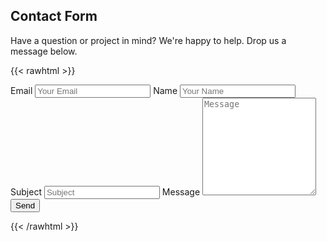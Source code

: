 ## Contact Form

Have a question or project in mind? We're happy to help. Drop us a message below.

{{< rawhtml >}}

<script type="text/javascript">
var submitted = false;

function handleSubmit(form) {
    const button = form.querySelector('button[type="submit"]');
    button.disabled = true;
    button.classList.add('loading');
    submitted = true;
    return true;
}
</script>

<style>
/* Spinner Animation */
@keyframes spin {
    0% { transform: rotate(0deg); }
    100% { transform: rotate(360deg); }
}

/* Loading Spinner */
.loading::after {
    content: '';
    display: inline-block;
    width: 1em;
    height: 1em;
    margin-left: 0.5em;
    border: 2px solid #ffffff;
    border-radius: 50%;
    border-top-color: transparent;
    animation: spin 0.6s linear infinite;
    vertical-align: middle;
}

/* Disabled button styles */
button[type="submit"]:disabled {
    opacity: 0.7;
    cursor: not-allowed;
}
</style>

<iframe name="hidden_iframe" id="hidden_iframe" style="display:none;" 
onload="if(submitted) {window.location='/thank-you';}"></iframe>

<form
    action="https://docs.google.com/forms/u/3/d/e/1FAIpQLScrKW7siL3Tqh1ze_WdOpbtGrnGzUxFPPQ3WZWyWsKxodPWww/formResponse"
    method="post"
    target="hidden_iframe"
    onsubmit="return handleSubmit(this);"
>
    <label class="required">Email</label>
    <input type="email" placeholder="Your Email" class="form-input" name="entry.1045781291" required>
    <label>Name</label>
    <input type="text" placeholder="Your Name" class="form-input" name="entry.2005620554">
    <label>Subject</label>
    <input type="text" placeholder="Subject" class="form-input" name="entry.1065046570">
    <label class="required">Message</label>
    <textarea rows="10" placeholder="Message" class="form-input" name="entry.839337160" required></textarea>
    <button type="submit">Send</button>
</form>

<link rel="stylesheet" href="/css/form.css">
<link rel="stylesheet" href="/css/vars.css">

{{< /rawhtml >}}

